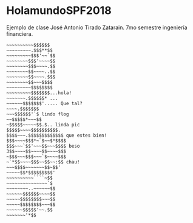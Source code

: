 ﻿# HolamundoSPF2018
Ejemplo de clase
José Antonio Tirado Zatarain. 7mo semestre ingeniería financiera.
~~~~~~~~~~~$$$$ 
~~~~~~~~~~$$$$$$ 
~~~~~~~~~.$$$**$$ 
~~~~~~~~~$$$'~~`$$ 
~~~~~~~~$$$'~~~~$$ 
~~~~~~~~$$$~~~~.$$ 
~~~~~~~~$$~~~~..$$ 
~~~~~~~~$$~~~~.$$$ 
~~~~~~~~$$~~~$$$$ 
~~~~~~~~~$$$$$$$$ 
~~~~~~~~~$$$$$$$...hola! 
~~~~~~~.$$$$$$* ... 
~~~~~~$$$$$$$'..... Que tal? 
~~~~.$$$$$$$ 
~~~$$$$$$'`$ lindo flog 
~~$$$$$*~~~$$ 
~$$$$$~~~~~$$.$.. linda pic 
$$$$$~~~~$$$$$$$$$$. 
$$$$~~~.$$$$$$$$$$$$$ que estes bien! 
$$$~~~~$$$*~`$~~$*$$$$ 
$$$~~~`$$'~~~$$~~~$$$$ beso 
3$$~~~~$$~~~~$$~~~~$$$ 
~$$$~~~$$$~~~`$~~~~$$$ 
~`*$$~~~~$$$~~$$~~:$$ chau! 
~~~$$$$~~~~~~~$$~$$' 
~~~~~$$*$$$$$$$$$' 
~~~~~~~~~~````~$$ 
~~~~~~~~~~~~~~~`$ 
~~~~~~~~..~~~~~~$$ 
~~~~~~$$$$$$~~~~$$ 
~~~~~$$$$$$$$~~~$$ 
~~~~~$$$$$$$$~~~$$ 
~~~~~~$$$$$'~~.$$ 
~~~~~~~'*$$ 
